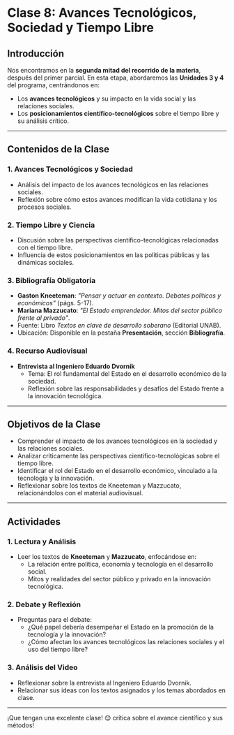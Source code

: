 # Clase 8: Avances Tecnológicos, Sociedad y Tiempo Libre

## Introducción

Nos encontramos en la **segunda mitad del recorrido de la materia**, después del primer parcial. En esta etapa, abordaremos las **Unidades 3 y 4** del programa, centrándonos en:

- Los **avances tecnológicos** y su impacto en la vida social y las relaciones sociales.  
- Los **posicionamientos científico-tecnológicos** sobre el tiempo libre y su análisis crítico.  

---

## Contenidos de la Clase

### 1. Avances Tecnológicos y Sociedad  
- Análisis del impacto de los avances tecnológicos en las relaciones sociales.  
- Reflexión sobre cómo estos avances modifican la vida cotidiana y los procesos sociales.  

### 2. Tiempo Libre y Ciencia  
- Discusión sobre las perspectivas científico-tecnológicas relacionadas con el tiempo libre.  
- Influencia de estos posicionamientos en las políticas públicas y las dinámicas sociales.  

### 3. Bibliografía Obligatoria  
- **Gaston Kneeteman**: *"Pensar y actuar en contexto. Debates políticos y económicos"* (págs. 5-17).  
- **Mariana Mazzucato**: *"El Estado emprendedor. Mitos del sector público frente al privado"*.  
- Fuente: Libro *Textos en clave de desarrollo soberano* (Editorial UNAB).  
- Ubicación: Disponible en la pestaña **Presentación**, sección **Bibliografía**.  

### 4. Recurso Audiovisual  
- **Entrevista al Ingeniero Eduardo Dvornik**  
  - Tema: El rol fundamental del Estado en el desarrollo económico de la sociedad.  
  - Reflexión sobre las responsabilidades y desafíos del Estado frente a la innovación tecnológica.  

---

## Objetivos de la Clase

- Comprender el impacto de los avances tecnológicos en la sociedad y las relaciones sociales.  
- Analizar críticamente las perspectivas científico-tecnológicas sobre el tiempo libre.  
- Identificar el rol del Estado en el desarrollo económico, vinculado a la tecnología y la innovación.  
- Reflexionar sobre los textos de Kneeteman y Mazzucato, relacionándolos con el material audiovisual.

---

## Actividades

### 1. Lectura y Análisis  
- Leer los textos de **Kneeteman** y **Mazzucato**, enfocándose en:  
  - La relación entre política, economía y tecnología en el desarrollo social.  
  - Mitos y realidades del sector público y privado en la innovación tecnológica.  

### 2. Debate y Reflexión  
- Preguntas para el debate:  
  - ¿Qué papel debería desempeñar el Estado en la promoción de la tecnología y la innovación?  
  - ¿Cómo afectan los avances tecnológicos las relaciones sociales y el uso del tiempo libre?  

### 3. Análisis del Video  
- Reflexionar sobre la entrevista al Ingeniero Eduardo Dvornik.  
- Relacionar sus ideas con los textos asignados y los temas abordados en clase.  

---

¡Que tengan una excelente clase! 😊
 crítica sobre el avance científico y sus métodos!